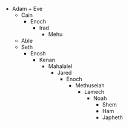 - Adam + Eve
	- Cain
		- Enoch
			- Irad
				- Mehu
	- Able
	- Seth
		- Enosh
			- Kenan
				- Mahalalel
					- Jared
						- Enoch
							- Methuselah
								- Lamech
									- Noah
										- Shem
										- Ham
										- Japheth